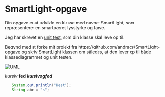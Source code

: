 # SmartLight-opgave

Din opgave er at udvikle en klasse med navnet SmartLight, som repræsenterer en smartpæres lysstyrke og farve.

Jeg har skrevet en [unit test](https://github.com/andracs/SmartLight-opgave/blob/master/test/hu/hungarian/SmartLightTest.java), som din klasse skal leve op til. 

Begynd med at forke mit projekt fra https://github.com/andracs/SmartLight-opgave og skriv SmartLight klassen om således, at den lever op til både klassediagrammet og unit testen.


![UML](https://raw.githubusercontent.com/andracs/SmartLight-opgave/master/docs/SmartLight.png)

*kursiv* **fed** ***kursivogfed***

```java
   System.out.println("Hest");
   String abe = "s";
```
